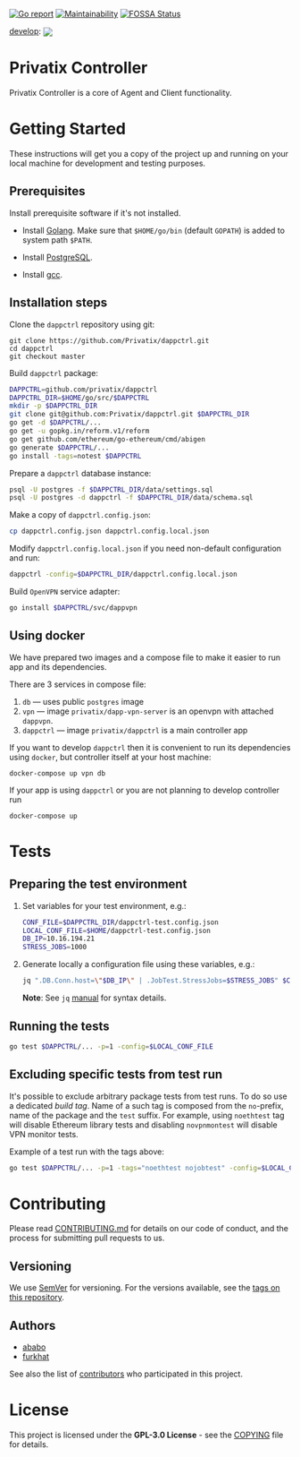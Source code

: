 [![Go report](https://goreportcard.com/badge/github.com/Privatix/dappctrl)](https://goreportcard.com/badge/github.com/Privatix/dappctrl)
[![Maintainability](https://api.codeclimate.com/v1/badges/7e76f071e5408b13ea53/maintainability)](https://codeclimate.com/github/Privatix/dappctrl/maintainability)
[![FOSSA Status](https://app.fossa.io/api/projects/git%2Bgithub.com%2FPrivatix%2Fdappctrl.svg?type=shield)](https://app.fossa.io/projects/git%2Bgithub.com%2FPrivatix%2Fdappctrl?ref=badge_shield)

[develop](https://github.com/Privatix/dappctrl/tree/develop):
<img align="center" src="https://ci.privatix.net/plugins/servlet/wittified/build-status/PC-ICT0">

# Privatix Controller

Privatix Controller is a core of Agent and Client functionality.

# Getting Started

These instructions will get you a copy of the project up and running on your local machine for development and testing purposes.

## Prerequisites

Install prerequisite software if it's not installed.

* Install [Golang](https://golang.org/doc/install). Make sure that `$HOME/go/bin` (default `GOPATH`) is added to system path `$PATH`.

* Install [PostgreSQL](https://www.postgresql.org/download/).

* Install [gcc](https://gcc.gnu.org/install/).

## Installation steps

Clone the `dappctrl` repository using git:

```
git clone https://github.com/Privatix/dappctrl.git
cd dappctrl
git checkout master
```

Build `dappctrl` package:

```bash
DAPPCTRL=github.com/privatix/dappctrl
DAPPCTRL_DIR=$HOME/go/src/$DAPPCTRL
mkdir -p $DAPPCTRL_DIR
git clone git@github.com:Privatix/dappctrl.git $DAPPCTRL_DIR
go get -d $DAPPCTRL/...
go get -u gopkg.in/reform.v1/reform
go get github.com/ethereum/go-ethereum/cmd/abigen
go generate $DAPPCTRL/...
go install -tags=notest $DAPPCTRL
```

Prepare a `dappctrl` database instance:

```bash
psql -U postgres -f $DAPPCTRL_DIR/data/settings.sql
psql -U postgres -d dappctrl -f $DAPPCTRL_DIR/data/schema.sql
```

Make a copy of `dappctrl.config.json`:

```bash
cp dappctrl.config.json dappctrl.config.local.json
```

Modify `dappctrl.config.local.json` if you need non-default configuration and run:

```bash
dappctrl -config=$DAPPCTRL_DIR/dappctrl.config.local.json
```

Build `OpenVPN` service adapter:

```bash
go install $DAPPCTRL/svc/dappvpn
```

## Using docker

We have prepared two images and a compose file to make it easier to run app and its dependencies.

There are 3 services in compose file:

1. `db` — uses public `postgres` image
1. `vpn` — image `privatix/dapp-vpn-server` is an openvpn with attached
`dappvpn`.
1. `dappctrl` — image `privatix/dappctrl` is a main controller app

If you want to develop `dappctrl` then it is convenient to run its dependencies using `docker`, but controller itself at your host machine:

```
docker-compose up vpn db
```

If your app is using `dappctrl` or you are not planning to develop controller run

```
docker-compose up
```

# Tests

## Preparing the test environment

1. Set variables for your test environment, e.g.:

    ```bash
    CONF_FILE=$DAPPCTRL_DIR/dappctrl-test.config.json
    LOCAL_CONF_FILE=$HOME/dappctrl-test.config.json
    DB_IP=10.16.194.21
    STRESS_JOBS=1000
    ```

2. Generate locally a configuration file using these variables, e.g.:

    ```bash
    jq ".DB.Conn.host=\"$DB_IP\" | .JobTest.StressJobs=$STRESS_JOBS" $CONF_FILE > $LOCAL_CONF_FILE
    ```

    **Note**: See `jq` [manual](https://stedolan.github.io/jq/manual) for
    syntax details.

## Running the tests

```bash
go test $DAPPCTRL/... -p=1 -config=$LOCAL_CONF_FILE
```

## Excluding specific tests from test run

It's possible to exclude arbitrary package tests from test runs. To do so use
a dedicated *build tag*. Name of a such tag is composed from the `no`-prefix,
name of the package and the `test` suffix. For example, using `noethtest` tag
will disable Ethereum library tests and disabling `novpnmontest` will disable
VPN monitor tests.

Example of a test run with the tags above:

```bash
go test $DAPPCTRL/... -p=1 -tags="noethtest nojobtest" -config=$LOCAL_CONF_FILE
```

# Contributing

Please read [CONTRIBUTING.md](CONTRIBUTING.md) for details on our code of conduct, and the process for submitting pull requests to us.

## Versioning

We use [SemVer](http://semver.org/) for versioning. For the versions available, see the [tags on this repository](https://github.com/Privatix/dappctrl/tags).

## Authors

* [ababo](https://github.com/ababo)
* [furkhat](https://github.com/furkhat)

See also the list of [contributors](https://github.com/Privatix/dappctrl/contributors) who participated in this project.

# License

This project is licensed under the **GPL-3.0 License** - see the [COPYING](COPYING) file for details.
